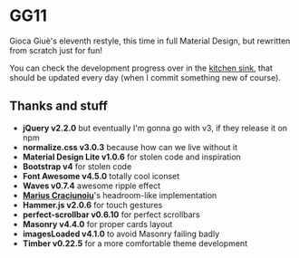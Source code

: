 # GG11

Gioca Giuè's eleventh restyle, this time in full Material Design, but rewritten from scratch just for fun!

You can check the development progress over in the [kitchen sink](http://giocagiue.it/gg11/), that should be updated every day (when I commit something new of course).

## Thanks and stuff

- **jQuery v2.2.0** but eventually I'm gonna go with v3, if they release it on npm
- **normalize.css v3.0.3** because how can we live without it
- **Material Design Lite v1.0.6** for stolen code and inspiration
- **Bootstrap v4** for stolen code
- **Font Awesome v4.5.0** totally cool iconset
- **Waves v0.7.4** awesome ripple effect
- **[Marius Craciunoiu](https://medium.com/@mariusc23/hide-header-on-scroll-down-show-on-scroll-up-67bbaae9a78c#.5nh4muiku)**'s headroom-like implementation
- **Hammer.js v2.0.6** for touch gestures
- **perfect-scrollbar v0.6.10** for perfect scrollbars
- **Masonry v4.4.0** for proper cards layout
- **imagesLoaded v4.1.0** to avoid Masonry failing badly
- **Timber v0.22.5** for a more comfortable theme development
